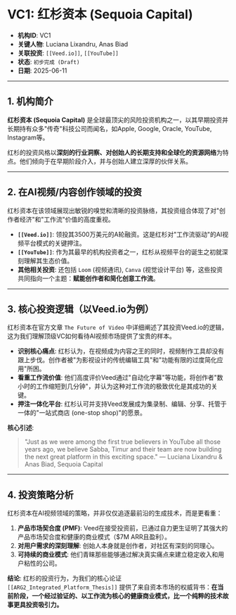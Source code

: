 # VC1: 红杉资本 (Sequoia Capital)

- **机构ID**: VC1
- **关键人物**: Luciana Lixandru, Anas Biad
- **关联投资**: `[[Veed.io]]`, `[[YouTube]]`
- **状态**: `初步完成 (Draft)`
- **日期**: 2025-06-11

---

## 1. 机构简介

**红杉资本 (Sequoia Capital)** 是全球最顶尖的风险投资机构之一，以其早期投资并长期持有众多"传奇"科技公司而闻名，如Apple, Google, Oracle, YouTube, Instagram等。

红杉的投资风格以**深刻的行业洞察、对创始人的长期支持和全球化的资源网络**为特点。他们倾向于在早期阶段介入，并与创始人建立深厚的伙伴关系。

---

## 2. 在AI视频/内容创作领域的投资

红杉资本在该领域展现出敏锐的嗅觉和清晰的投资脉络，其投资组合体现了对"创作者经济"和"工作流"价值的高度重视。

- **`[[Veed.io]]`**: 领投其3500万美元的A轮融资。这是红杉对"工作流驱动"的AI视频平台模式的关键押注。
- **`[[YouTube]]`**: 作为其最早的机构投资者之一，红杉从视频平台的诞生之初就深刻理解其生态价值。
- **其他相关投资**: 还包括 `Loom` (视频通讯), `Canva` (视觉设计平台) 等，这些投资共同指向一个主题：**赋能创作者和简化创意工作流**。

---

## 3. 核心投资逻辑（以Veed.io为例）

红杉资本在官方文章 `The Future of Video` 中详细阐述了其投资Veed.io的逻辑，这为我们理解顶级VC如何看待AI视频市场提供了宝贵的样本。

- **识别核心痛点**: 红杉认为，在视频成为内容之王的同时，视频制作工具却没有跟上步伐。创作者被"为影视设计的传统编辑工具"和"功能有限的过度简化应用"所困。
- **看重工作流价值**: 他们高度评价Veed通过"自动化字幕"等功能，将创作者"数小时的工作缩短到几分钟"，并认为这种对工作流的极致优化是其成功的关键。
- **押注一体化平台**: 红杉认可并支持Veed发展成为集录制、编辑、分享、托管于一体的"一站式商店 (one-stop shop)"的愿景。

**核心引述**:
> "Just as we were among the first true believers in YouTube all those years ago, we believe Sabba, Timur and their team are now building the next great platform in this exciting space."
> — Luciana Lixandru & Anas Biad, Sequoia Capital

---

## 4. 投资策略分析

红杉资本在AI视频领域的策略，并非仅仅追逐最前沿的生成技术，而是更看重：

1.  **产品市场契合度 (PMF)**: Veed在接受投资前，已通过自力更生证明了其强大的产品市场契合度和健康的商业模式（$7M ARR且盈利）。
2.  **对用户需求的深刻理解**: 创始人本身就是创作者，对社区有深刻的同理心。
3.  **可持续的商业模式**: 他们青睐那些能够通过解决真实痛点来建立稳定收入和用户粘性的公司。

**结论**: 红杉的投资行为，为我们的核心论证 `[[ARG2_Integrated_Platform_Thesis]]` 提供了来自资本市场的权威背书：**在当前阶段，一个经过验证的、以工作流为核心的健康商业模式，比一个纯粹的技术故事更具投资吸引力。** 
